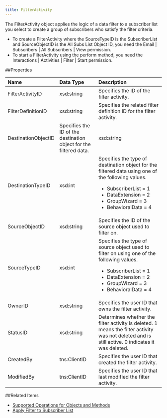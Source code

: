 ```yaml
---
title: FilterActivity
---
```

The FilterActivity object applies the logic of a data filter to a subscriber list you select to create a group of subscribers who satisfy the filter criteria.
* To create a FilterActivity where the SourceTypeID is the SubscriberList and SourceObjectID is the All Subs List Object ID, you need the Email | Subscribers | All Subscribers | View permission.
* To start a FilterActivity using the perform method, you need the Interactions | Activities | Filter | Start permission.

##Properties
<table class="table table-hover">
<thead align="left">
<tr><th>Name</th><th>Data Type</th><th>Description</th></tr>
</thead>
<tbody>
<tr>
<td>FilterActivityID</td>
<td>xsd:string</td>
<td>Specifies the ID of the filter activity.</td>
</tr>
<tr>
<td>FilterDefinitionID</td>
<td>xsd:string</td>
<td>Specifies the related filter definition ID for the filter activity.</td>
</tr>
<tr>
<td>DestinationObjectID</td>
<td>Specifies the ID of the destination object for the filtered data.</td>
<td>xsd:string</td>
</tr>
<tr>
<td>DestinationTypeID</td>
<td>xsd:int</td>
<td>Specifies the type of destination object for the filtered data using one of the following values.<ul><li>SubscriberList = 1</li><li>DataExtension = 2</li><li>GroupWizard = 3</li><li>BehavioralData = 4</li></ul></td>
</tr>
<tr>
<td>SourceObjectID</td>
<td>xsd:string</td>
<td>Specifies the ID of the source object used to filter on.</td>
</tr>
<tr>
<td>SourceTypeID</td>
<td>xsd:int</td>
<td>Specifies the type of source object used to filter on using one of the following values.<ul><li>SubscriberList = 1</li><li>DataExtension = 2</li><li>GroupWizard = 3</li><li>BehavioralData = 4</li></ul></td>
</tr>
<tr>
<td>OwnerID</td>
<td>xsd:string</td>
<td>Specifies the user ID that owns the filter activity.</td>
</tr>
<tr>
<td>StatusID</td>
<td>xsd:string</td>
<td>Determines whether the filter activity is deleted. 1 means the filter activity was not deleted and is still active. 0 indicates it was deleted.</td>
</tr>
<tr>
<td>CreatedBy</td>
<td>tns:ClientID</td>
<td>Specifies the user ID that created the filter activity.</td>
</tr>
<tr>
<td>ModifiedBy</td>
<td>tns:ClientID</td>
<td>Specifies the user ID that last modified the filter activity.</td>
</tr>
</tbody>
</table>

##Related Items
* [Supported Operations for Objects and Methods](https://developer.salesforce.com/docs/atlas.en-us.mc-apis.meta/mc-apis/supported_operations_for_objects_and_methods.htm)
* [Apply Filter to Subscriber List](apply_filteractivity.htm)
